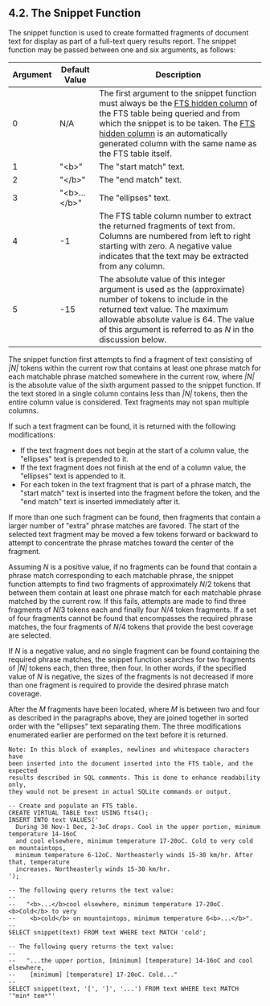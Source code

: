 ## 4\.2\. The Snippet Function



 The snippet function is used to create formatted fragments of document text
 for display as part of a full\-text query results report. The snippet function
 may be passed between one and six arguments, as follows:





| Argument | Default Value | Description |
| --- | --- | --- |
| 0 | N/A | The first argument to the snippet function must always be the [FTS hidden column](fts3.html#hiddencol)  of the FTS table being queried and from which the snippet is to be taken. The  [FTS hidden column](fts3.html#hiddencol) is an automatically generated column with the same name as the  FTS table itself. |
| 1 | "\<b\>" | The "start match" text. |
| 2 | "\</b\>" | The "end match" text. |
| 3 | "\<b\>...\</b\>" | The "ellipses" text. |
| 4 | \-1 | The FTS table column number to extract the returned fragments of  text from. Columns are numbered from left to right starting with  zero. A negative value indicates that the text may be extracted  from any column. |
| 5 | \-15 | The absolute value of this integer argument is used as the  (approximate) number of tokens to include in the returned text  value. The maximum allowable absolute value is 64\. The value of  this argument is referred to as *N* in the discussion below. |



 The snippet function first attempts to find a fragment of text consisting
 of *\|N\|* tokens within the current row that contains at least one phrase
 match for each matchable phrase matched somewhere in the current row,
 where *\|N\|* is the absolute value of the sixth argument passed to the
 snippet function. If the text stored in a single column contains less than
 *\|N\|* tokens, then the entire column value is considered. Text fragments
 may not span multiple columns.




 If such a text fragment can be found, it is returned with the following
 modifications:



* If the text fragment does not begin at the start of a column value,
 the "ellipses" text is prepended to it.
* If the text fragment does not finish at the end of a column value,
 the "ellipses" text is appended to it.
* For each token in the text fragment that is part of a phrase match,
 the "start match" text is inserted into the fragment before the token,
 and the "end match" text is inserted immediately after it.



 If more than one such fragment can be found, then fragments that contain
 a larger number of "extra" phrase matches are favored. The start of
 the selected text fragment may be moved a few tokens forward or backward
 to attempt to concentrate the phrase matches toward the center of the
 fragment.




 Assuming *N* is a positive value, if no fragments can be found that
 contain a phrase match corresponding to each matchable phrase, the snippet
 function attempts to find two fragments of approximately *N*/2 tokens
 that between them contain at least one phrase match for each matchable phrase
 matched by the current row. If this fails, attempts are made to find three
 fragments of *N*/3 tokens each and finally four *N*/4 token
 fragments. If a set of four fragments cannot be found that encompasses the
 required phrase matches, the four fragments of *N*/4 tokens that provide
 the best coverage are selected.




 If *N* is a negative value, and no single fragment can be found
 containing the required phrase matches, the snippet function searches
 for two fragments of *\|N\|* tokens each, then three, then four. In
 other words, if the specified value of *N* is negative, the sizes
 of the fragments is not decreased if more than one fragment is required
 to provide the desired phrase match coverage.




 After the *M* fragments have been located, where *M* is between
 two and four as described in the paragraphs above, they are joined together
 in sorted order with the "ellipses" text separating them. The three
 modifications enumerated earlier are performed on the text before it is
 returned.




```
Note: In this block of examples, newlines and whitespace characters have
been inserted into the document inserted into the FTS table, and the expected
results described in SQL comments. This is done to enhance readability only,
they would not be present in actual SQLite commands or output.

-- Create and populate an FTS table.
CREATE VIRTUAL TABLE text USING fts4();
INSERT INTO text VALUES('
  During 30 Nov-1 Dec, 2-3oC drops. Cool in the upper portion, minimum temperature 14-16oC
  and cool elsewhere, minimum temperature 17-20oC. Cold to very cold on mountaintops,
  minimum temperature 6-12oC. Northeasterly winds 15-30 km/hr. After that, temperature
  increases. Northeasterly winds 15-30 km/hr.
');

-- The following query returns the text value:
--
--   "<b>...</b>cool elsewhere, minimum temperature 17-20oC. <b>Cold</b> to very 
--    <b>cold</b> on mountaintops, minimum temperature 6<b>...</b>".
--
SELECT snippet(text) FROM text WHERE text MATCH 'cold';

-- The following query returns the text value:
--
--   "...the upper portion, [minimum] [temperature] 14-16oC and cool elsewhere,
--    [minimum] [temperature] 17-20oC. Cold..."
--
SELECT snippet(text, '[', ']', '...') FROM text WHERE text MATCH '"min* tem*"'

```


